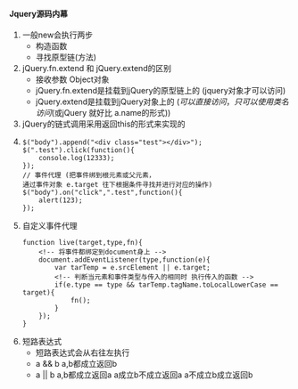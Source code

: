 #### Jquery源码内幕
1. 一般new会执行两步
    * 构造函数
    * 寻找原型链(方法)
2. jQuery.fn.extend 和 jQuery.extend的区别
    * 接收参数 Object对象
    * jQuery.fn.extend是挂载到jQuery的原型链上的 (jquery对象才可以访问)
    * jQuery.extend是挂载到jQuery对象上的 ($可以直接访问，只可以使用类名访问($或jQuery 就好比 a.name的形式))
3. jQuery的链式调用采用返回this的形式来实现的
4.
    ```
    $("body").append("<div class="test"></div>");
    $(".test").click(function(){
        console.log(12333);
    });
    // 事件代理 (把事件绑到根元素或父元素，
    通过事件对象 e.target 往下根据条件寻找并进行对应的操作)
	$("body").on("click",".test",function(){
		alert(123);
	});
    ```
5. 自定义事件代理
    ```
    function live(target,type,fn){
        <!-- 将事件都绑定到document身上 -->
        document.addEventListener(type,function(e){
            var tarTemp = e.srcElement || e.target;
            <!-- 判断当元素和事件类型与传入的相同时 执行传入的函数 -->
            if(e.type == type && tarTemp.tagName.toLocalLowerCase == target){
                fn();
            }
        });
    }
    ```
6. 短路表达式
    * 短路表达式会从右往左执行
    * a && b a,b都成立返回b
    * a || b a,b都成立返回a a成立b不成立返回a a不成立b成立返回b
